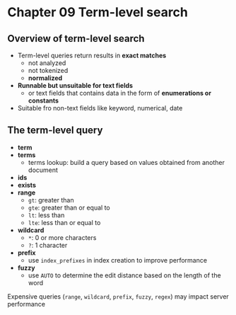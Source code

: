 # Chapter 09 Term-level search

## Overview of term-level search

- Term-level queries return results in **exact matches**
  - not analyzed
  - not tokenized
  - **normalized**
- **Runnable but unsuitable for text fields**
  - or text fields that contains data in the form of **enumerations or constants**
- Suitable fro non-text fields like keyword, numerical, date

## The term-level query

- **term**
- **terms**
  - terms lookup: build a query based on values obtained from another document
- **ids**
- **exists**
- **range**
  - `gt`: greater than
  - `gte`: greater than or equal to
  - `lt`: less than
  - `lte`: less than or equal to
- **wildcard**
  - `*`: 0 or more characters
  - `?`: 1 character
- **prefix**
  - use `index_prefixes` in index creation to improve performance
- **fuzzy**
  - use `AUTO` to determine the edit distance based on the length of the word

Expensive queries (`range`, `wildcard`, `prefix`, `fuzzy`, `regex`) may impact server performance